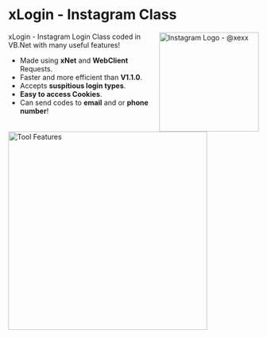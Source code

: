 # xLogin - Instagram Class

<img src="https://imgur.com/gtu1aQg.png" align="right"
     alt="Instagram Logo - @xexx" width="200" height="200">

xLogin - Instagram Login Class coded in VB.Net with many useful features!

* Made using **xNet** and **WebClient** Requests.
* Faster and more efficient than **V1.1.0**.
* Accepts **suspitious login types**.
* **Easy to access Cookies**.
* Can send codes to **email** and or **phone number**!

<p align="left">
  <img src="https://i.imgur.com/rmdh6u2.png" alt="Tool Features" width="400">
</p>
